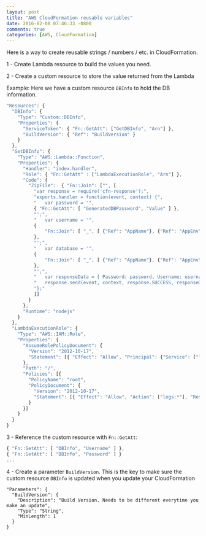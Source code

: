 ```yaml
---
layout: post
title: "AWS CloudFormation reusable variables"
date: 2016-02-08 07:46:33 -0800
comments: true
categories: [AWS, CloudFormation]
---
```


Here is a way to create reusable strings / numbers / etc. in CloudFormation.

1 - Create Lambda resource to build the values you need.

2 - Create a custom resource to store the value returned from the Lambda

Example: Here we have a custom resource `DBInfo` to hold the DB information.

```javascript
"Resources": {
  "DBInfo": {
    "Type": "Custom::DBInfo",
    "Properties": {
      "ServiceToken": { "Fn::GetAtt": ["GetDBInfo", "Arn"] },
      "BuildVersion": { "Ref": "BuildVersion" }
    }
  },
  "GetDBInfo": {
    "Type": "AWS::Lambda::Function",
    "Properties": {
      "Handler": "index.handler",
      "Role": { "Fn::GetAtt" : ["LambdaExecutionRole", "Arn"] },
      "Code": {
        "ZipFile":  { "Fn::Join": ["", [
          "var response = require('cfn-response');",
          "exports.handler = function(event, context) {",
          "   var password = '",
          { "Fn::GetAtt": [ "GeneratedDBPassword", "Value" ] },
          "';",
          "   var username = '",
          {
              "Fn::Join": [ "_", [ {"Ref": "AppName"}, {"Ref": "AppEnv"} ] ]
          },
          "';",
          "   var database = '",
          {
              "Fn::Join": [ "_", [ {"Ref": "AppName"}, {"Ref": "AppEnv"} ] ]
          },
          "';",
          "   var responseData = { Password: password, Username: username, Database: database };",
          "   response.send(event, context, response.SUCCESS, responseData);",
          "};"
          ]]
        }
      },
      "Runtime": "nodejs"
    }
  },
  "LambdaExecutionRole": {
    "Type": "AWS::IAM::Role",
    "Properties": {
      "AssumeRolePolicyDocument": {
        "Version": "2012-10-17",
        "Statement": [{ "Effect": "Allow", "Principal": {"Service": ["lambda.amazonaws.com"]}, "Action": ["sts:AssumeRole"] }]
      },
      "Path": "/",
      "Policies": [{
        "PolicyName": "root",
        "PolicyDocument": {
          "Version": "2012-10-17",
          "Statement": [{ "Effect": "Allow", "Action": ["logs:*"], "Resource": "arn:aws:logs:*:*:*" }]
        }
      }]
    }
  }
}
```
3 - Reference the custom resource with `Fn::GetAtt`:

```javascript
{ "Fn::GetAtt": [ "DBInfo", "Username" ] },
{ "Fn::GetAtt": [ "DBInfo", "Password" ] }
...
```
4 - Create a parameter `BuildVersion`. This is the key to make sure the custom resource `DBInfo` is updated when you update your CloudFormation

```
"Parameters": {
  "BuildVersion": {
    "Description": "Build Version. Needs to be different everytime you make an update",
    "Type": "String",
    "MinLength": 1
  }
}
```
